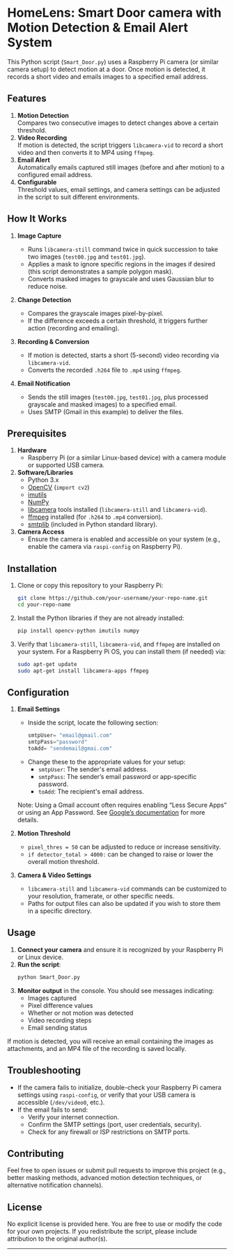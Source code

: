 # HomeLens: Smart Door camera with Motion Detection & Email Alert System

This Python script (`Smart_Door.py`) uses a Raspberry Pi camera (or similar camera setup) to detect motion at a door. Once motion is detected, it records a short video and emails images to a specified email address.

## Features

1. **Motion Detection**  
   Compares two consecutive images to detect changes above a certain threshold.
2. **Video Recording**  
   If motion is detected, the script triggers `libcamera-vid` to record a short video and then converts it to MP4 using `ffmpeg`.
3. **Email Alert**  
   Automatically emails captured still images (before and after motion) to a configured email address.
4. **Configurable**  
   Threshold values, email settings, and camera settings can be adjusted in the script to suit different environments.

## How It Works

1. **Image Capture**  
   - Runs `libcamera-still` command twice in quick succession to take two images (`test00.jpg` and `test01.jpg`).
   - Applies a mask to ignore specific regions in the images if desired (this script demonstrates a sample polygon mask).
   - Converts masked images to grayscale and uses Gaussian blur to reduce noise.

2. **Change Detection**  
   - Compares the grayscale images pixel-by-pixel.
   - If the difference exceeds a certain threshold, it triggers further action (recording and emailing).

3. **Recording & Conversion**  
   - If motion is detected, starts a short (5-second) video recording via `libcamera-vid`.
   - Converts the recorded `.h264` file to `.mp4` using `ffmpeg`.

4. **Email Notification**  
   - Sends the still images (`test00.jpg`, `test01.jpg`, plus processed grayscale and masked images) to a specified email.
   - Uses SMTP (Gmail in this example) to deliver the files.

## Prerequisites

1. **Hardware**  
   - Raspberry Pi (or a similar Linux-based device) with a camera module or supported USB camera.
2. **Software/Libraries**  
   - Python 3.x
   - [OpenCV](https://opencv.org/) (`import cv2`)
   - [imutils](https://github.com/jrosebr1/imutils)
   - [NumPy](https://numpy.org/)
   - [libcamera](https://www.raspberrypi.com/documentation/computers/camera_software.html) tools installed (`libcamera-still` and `libcamera-vid`).
   - [ffmpeg](https://ffmpeg.org/) installed (for `.h264` to `.mp4` conversion).
   - [smtplib](https://docs.python.org/3/library/smtplib.html) (included in Python standard library).
3. **Camera Access**  
   - Ensure the camera is enabled and accessible on your system (e.g., enable the camera via `raspi-config` on Raspberry Pi).

## Installation

1. Clone or copy this repository to your Raspberry Pi:
   ```bash
   git clone https://github.com/your-username/your-repo-name.git
   cd your-repo-name
   ```
2. Install the Python libraries if they are not already installed:
   ```bash
   pip install opencv-python imutils numpy
   ```
3. Verify that `libcamera-still`, `libcamera-vid`, and `ffmpeg` are installed on your system. For a Raspberry Pi OS, you can install them (if needed) via:
   ```bash
   sudo apt-get update
   sudo apt-get install libcamera-apps ffmpeg
   ```

## Configuration

1. **Email Settings**  
   - Inside the script, locate the following section:
     ```python
     smtpUser= "email@gmail.com"
     smtpPass="password"
     toAdd= "sendemail@gmai.com"
     ```
   - Change these to the appropriate values for your setup:
     - `smtpUser`: The sender's email address.
     - `smtpPass`: The sender’s email password or app-specific password.
     - `toAdd`: The recipient's email address.

   Note: Using a Gmail account often requires enabling “Less Secure Apps” or using an App Password. See [Google’s documentation](https://support.google.com/accounts/answer/185833) for more details.

2. **Motion Threshold**  
   - `pixel_thres = 50` can be adjusted to reduce or increase sensitivity.
   - `if detector_total > 4000:` can be changed to raise or lower the overall motion threshold.

3. **Camera & Video Settings**  
   - `libcamera-still` and `libcamera-vid` commands can be customized to your resolution, framerate, or other specific needs.
   - Paths for output files can also be updated if you wish to store them in a specific directory.

## Usage

1. **Connect your camera** and ensure it is recognized by your Raspberry Pi or Linux device.
2. **Run the script**:
   ```bash
   python Smart_Door.py
   ```
3. **Monitor output** in the console. You should see messages indicating:
   - Images captured
   - Pixel difference values
   - Whether or not motion was detected
   - Video recording steps
   - Email sending status

If motion is detected, you will receive an email containing the images as attachments, and an MP4 file of the recording is saved locally.

## Troubleshooting

- If the camera fails to initialize, double-check your Raspberry Pi camera settings using `raspi-config`, or verify that your USB camera is accessible (`/dev/video0`, etc.).
- If the email fails to send:
  - Verify your internet connection.
  - Confirm the SMTP settings (port, user credentials, security).
  - Check for any firewall or ISP restrictions on SMTP ports.

## Contributing

Feel free to open issues or submit pull requests to improve this project (e.g., better masking methods, advanced motion detection techniques, or alternative notification channels).

## License

No explicit license is provided here. You are free to use or modify the code for your own projects. If you redistribute the script, please include attribution to the original author(s).

---
